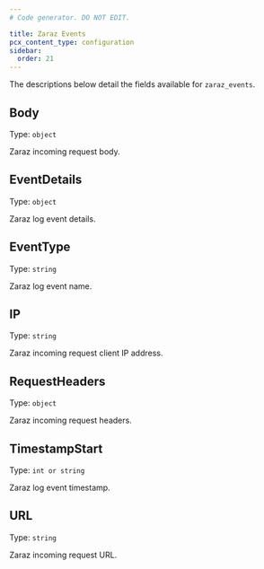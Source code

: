 ```yaml
---
# Code generator. DO NOT EDIT.

title: Zaraz Events
pcx_content_type: configuration
sidebar:
  order: 21
---
```


The descriptions below detail the fields available for `zaraz_events`.

## Body

Type: `object`

Zaraz incoming request body.

## EventDetails

Type: `object`

Zaraz log event details.

## EventType

Type: `string`

Zaraz log event name.

## IP

Type: `string`

Zaraz incoming request client IP address.

## RequestHeaders

Type: `object`

Zaraz incoming request headers.

## TimestampStart

Type: `int or string`

Zaraz log event timestamp.

## URL

Type: `string`

Zaraz incoming request URL.
